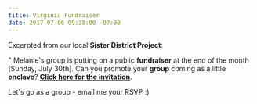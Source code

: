```yaml
---
title: Virginia Fundraiser
date: 2017-07-06 09:38:00 -07:00
---
```


Excerpted from our local **Sister District Project**:

" Melanie's group is putting on a public **fundraiser** at the end of the month [Sunday, July 30th].  Can you promote your **group** coming as a little **enclave**?  [**Click here for the invitation**](http://evite.me/bQ4vh314bU). 

Let's go as a group - email me your RSVP :) 